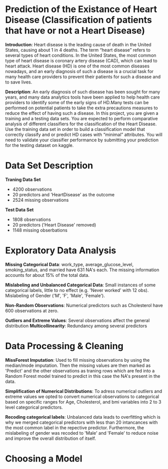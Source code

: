 # Prediction of the Existance of Heart Disease (Classification of patients that have or not a Heart Disease)

**Introduction**: Heart disease is the leading cause of death in the United States, causing about 1 in 4 deaths. The term “heart disease” refers to several types of heart conditions. In the United States, the most common type of heart disease is coronary artery disease (CAD), which can lead to heart attack. Heart disease (HD) is one of the most common diseases nowadays, and an early diagnosis of such a disease is a crucial task for many health care providers to prevent their patients for such a disease and to save lives.

**Description**: An early diagnosis of such disease has been sought for many years, and many data analytics tools have been applied to help health care providers to identify some of the early signs of HD.Many tests can be performed on potential patients to take the extra precautions measures to reduce the effect of having such a disease. In this project, you are given a training and a testing data sets. You are expected to perform comparative analysis of different classifiers for the classification of the Heart Disease. Use the training data set in order to build a classification model that correctly classify and or predict HD cases with “minimal” attributes. You will need to validate your classifier performance by submitting your prediction for the testing dataset on kaggle.

# Data Set Description

**Traning Data Set**
- 4200 observations
- 20 predictors and 'HeartDisease' as the outcome
- 2524 missing observations

**Test Data Set**

- 1808 observations
- 20 predictors ('Heart Disease' removed)
- 1148 missing obserbations

# Exploratory Data Analysis

**Missing Categorical Data**: work_type, average_glucose_level, smoking_status, and married have 631 NA's each. The missing information accounts for about 15% of the total data. 

**Mislabeling and Unbalanced Categorical Data**: Small instances of some categorical labels, little to no effect (e.g. 'Never worked' with 12 obs). Mislabeling of Gender ('M', 'F', 'Male', 'Female').

**Non-Random Observations**: Numerical predictors such as Cholesterol have 600 observations at zero.

**Outliers and Extreme Values**: Several observations affect the general distribution 
**Multicollinearity**: Redundancy among several predictors

# Data Processing & Cleaning

**MissForest Imputation**: Used to fill missing observations by using the median/mode imputation. Then the missing values are then marked as 'Predict' and the other observations  as traning rows which are fed into a Random Forest model trained to predict in this case the NA's present in the data. 

**Simplification of Numerical Distributions**: To adress numerical outliers and extreme values we opted to convert numerical observations to categorical based on specific ranges for Age, Cholesterol, and bmi variables into 2 to 3 level categorical predictors.

**Recoding categorical labels**: Unbalanced data leads to overfitting which is why we merged categorical predictors with less than 20 intancances with the most common label in the repective predictor. Furthermore, the mislabeling of gender was recoded to 'Male' and 'Female' to reduce noise and improve the overall distribution of itself.

# Choosing a Model














